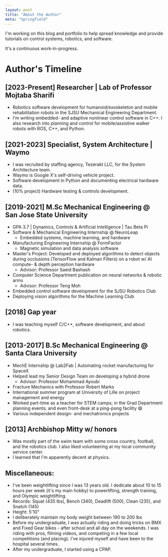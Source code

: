 ```yaml
---
layout: post
title: "About the Author"
meta: "Springfield"
---
```


I'm working on this blog and portfolio to help spread knowledge and provide tutorials on control systems, robotics, and software. 

It's a continuous work-in-progress.

# Author's Timeline
## [2023-Present] Researcher | Lab of Professor Mojtaba Sharifi
- Robotics software development for humanoid/exoskeleton and mobile rehabilitation robots in the SJSU Mechanical Engineering Department.
- I'm writing embedded- and adaptive nonlinear control software in C++. I also research into planning and control for mobile/assistive walker robots with ROS, C++, and Python.

## [2021-2023] Specialist, System Architecture | Waymo
- I was recruited by staffing agency, Tezerakt LLC, for the System Architecture team. 
- Waymo is Google X's self-driving vehicle project.
- Software development in Python and documenting electrical hardware data.
- (10% project) Hardware testing & controls development.

## [2019-2021] M.Sc Mechanical Engineering @ San Jose State University
- GPA 3.7 | Dynamics, Controls & Artificial Intelligence | Tau Beta Pi
- Software & Mechanical Engineering Internship @ NeuroLeap
  - Embedded systems, machine learning, and hardware
- Manufacturing Engineering Internship @ FormFactor
  - Magnetic simulation and data analysis software
- Master's Project: Developed and deployed algorithms to detect objects during occlusions (TensorFlow and Kalman Filters) on a robot w/ AI compute- & depth perception hardware
  - Advisor: Professor Saeid Bashash
- Computer Science Department publication on neural networks & robotic arms
  - Advisor: Professor Teng Moh
- Embedded control software development for the SJSU Robotics Club
- Deploying vision algorithms for the Machine Learning Club

## [2018] Gap year
- I was teaching myself C/C++, software development, and about robotics.

## [2013-2017] B.Sc Mechanical Engineering @ Santa Clara University
- MechE Internship @ Lab2Fab | Automating rocket manufacturing for SpaceX
- Helped lead my Senior Design Team on developing a hybrid drone
  - Advisor: Professor Mohammad Ayoubi
- Fracture Mechanics with Professor Robert Marks
- International summer program at University of Lille on project management and energy
- Worked part-time as a teacher for STEM camps; in the Grad Department planning events; and even front-desk at a ping-pong facility 😄
- Various independent design- and mechatronics projects

## [2013] Archbishop Mitty w/ honors
- Was mostly part of the swim team with some cross country, football, and the robotics club. I also liked volunteering at my local community service center.
- I learned that I'm apparently decent at physics.

## Miscellaneous:
- I've been weightlifting since I was 13 years old. I dedicate about 10 to 15 hours per week (it's my main hobby) to powerlifting, strength training, and Olympic weightlifting.
- Records: Squat (435 lbs), Bench (340), Deadlift (500), Clean (235), and Snatch (145)
- Height: 5'10"
- I deliberately maintain my body weight between 190 to 200 lbs
- Before my undergraduate, I was actually riding and doing tricks on BMX and Fixed Gear bikes - after school and all day on the weekends. I was riding with pros, filming videos, and competing in a few local competitions (and placing). I've injured myself and have been to the hospital several times.
- After my undergraduate, I started using a CPAP.